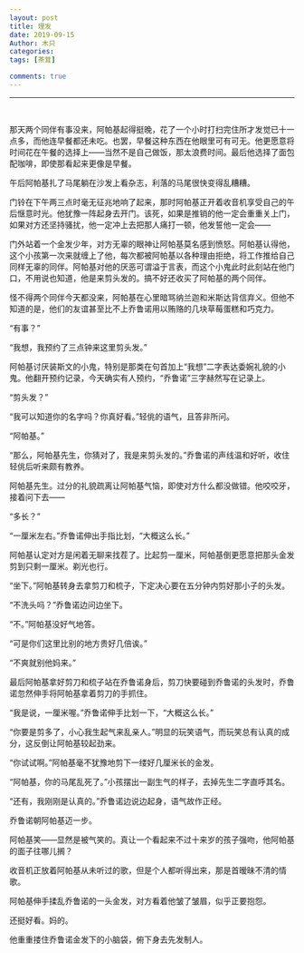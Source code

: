 ```yaml
---
layout: post
title: 理发
date: 2019-09-15
Author: 木只
categories: 
tags: [茶茸]

comments: true
--- 
```


***

<br/>

那天两个同伴有事没来，阿帕基起得挺晚，花了一个小时打扫完住所才发觉已十一点多，而他连早餐都还未吃。也罢，早餐这种东西在他眼里可有可无。他更愿意将时间花在午餐的选择上——当然不是自己做饭，那太浪费时间。最后他选择了面包配咖啡，即使那看起来更像是早餐。

午后阿帕基扎了马尾躺在沙发上看杂志，利落的马尾很快变得乱糟糟。

门铃在下午两三点时毫无征兆地响了起来，那时阿帕基正开着收音机享受自己的午后惬意时光。他犹豫一阵起身去开门。该死，如果是推销的他一定会重重关上门，如果对方还坚持骚扰，他一定冲上去把那人痛打一顿，他发誓他一定会——

门外站着一个金发少年，对方无辜的眼神让阿帕基莫名感到愤怒。阿帕基认得他，这个小孩第一次来就缠上了他，每次都被阿帕基以各种理由拒绝，将工作推给自己同样无辜的同伴。阿帕基对他的厌恶可谓溢于言表，而这个小鬼此时此刻站在他门口，不用说也知道，他是来剪头发的。搞不好还收买了阿帕基的两个同伴。

怪不得两个同伴今天都没来，阿帕基在心里暗骂纳兰迦和米斯达背信弃义。但他不知道的是，他们的友谊甚至比不上乔鲁诺用以贿赂的几块草莓蛋糕和巧克力。

“有事？”

“我想，我预约了三点钟来这里剪头发。”

阿帕基讨厌装斯文的小鬼，特别是那类在句首加上“我想”二字表达委婉礼貌的小鬼。他翻开预约记录，今天确实有人预约，“乔鲁诺”三字赫然写在记录上。

“剪头发？”

“我可以知道你的名字吗？你真好看。”轻佻的语气，且答非所问。

“阿帕基。”

“那么，阿帕基先生，你猜对了，我是来剪头发的。”乔鲁诺的声线温和好听，收住轻佻后听来颇有教养。

阿帕基先生。过分的礼貌疏离让阿帕基气恼，即使对方什么都没做错。他咬咬牙，接着问下去——

“多长？”

“一厘米左右。”乔鲁诺伸出手指比划，“大概这么长。”

阿帕基认定对方是闲着无聊来找茬了。比起剪一厘米，阿帕基倒更愿意把那头金发剪到只剩一厘米。剃光也行。

“坐下。”阿帕基转身去拿剪刀和梳子，下定决心要在五分钟内剪好那小子的头发。

“不洗头吗？”乔鲁诺边问边坐下。

“不。”阿帕基没好气地答。

“可是你们这里比别的地方贵好几倍诶。”

“不爽就别他妈来。”

最后阿帕基拿好剪刀和梳子站在乔鲁诺身后，剪刀快要碰到乔鲁诺的头发时，乔鲁诺忽然伸手将阿帕基拿着剪刀的手抓住。

“我是说，一厘米喔。”乔鲁诺伸手比划一下，“大概这么长。”

“你要是剪多了，小心我生起气来乱亲人。”明显的玩笑语气，而玩笑总有认真的成分，这反倒让阿帕基较起劲来。

“你试试啊。”阿帕基毫不犹豫地剪下一缕好几厘米长的金发。

“阿帕基，你的马尾乱死了。”小孩摆出一副生气的样子，去掉先生二字直呼其名。

“还有，我刚刚是认真的。”乔鲁诺边说边起身，语气故作正经。

乔鲁诺朝阿帕基迈一步。

阿帕基笑——显然是被气笑的。真让一个看起来不过十来岁的孩子强吻，他阿帕基的面子往哪儿搁？

收音机正放着阿帕基从未听过的歌，但是个人都听得出来，那是首暧昧不清的情歌。

阿帕基伸手揉乱乔鲁诺的一头金发，对方看着他皱了皱眉，似乎正要抱怨。

还挺好看。妈的。

他重重搂住乔鲁诺金发下的小脑袋，俯下身去先发制人。